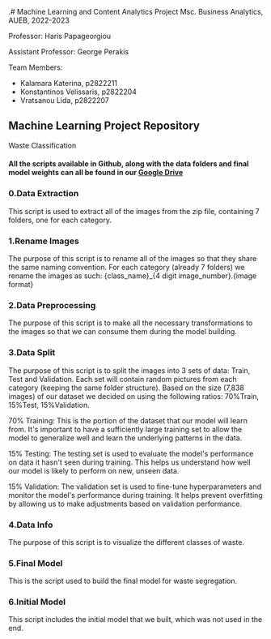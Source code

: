 .# Machine Learning and Content Analytics Project
Msc. Business Analytics, AUEB, 2022-2023

Professor: Haris Papageorgiou

Assistant Professor: George Perakis

Team Members:
- Kalamara Katerina, p2822211
- Konstantinos Velissaris, p2822204
- Vratsanou Lida, p2822207


## Machine Learning Project Repository

Waste Classification 

#### All the scripts available in Github, along with the data folders and final model weights can all be found in our [Google Drive](https://drive.google.com/drive/folders/1urVhqK5nDfZzLGhPScMxFY_cBKNHjzlH?usp=drive_link)

### 0.Data Extraction
This script is used to extract all of the images from the zip file, containing 7 folders, one for each category.

### 1.Rename Images
The purpose of this script is to rename all of the images so that they share the same naming convention. For each category (already 7 folders) we rename the images as such: {class_name}_{4 digit image_number}.{image format}

### 2.Data Preprocessing
The purpose of this script is to make all the necessary transformations to the images so that we can consume them during the model building.

### 3.Data Split
The purpose of this script is to split the images into 3 sets of data: Train, Test and Validation. Each set will contain random pictures from each category (keeping the same folder structure). Based on the size (7,838 images) of our dataset we decided on using the following ratios: 70%Train, 15%Test, 15%Validation.

70% Training: This is the portion of the dataset that our model will learn from. It's important to have a sufficiently large training set to allow the model to generalize well and learn the underlying patterns in the data.

15% Testing: The testing set is used to evaluate the model's performance on data it hasn't seen during training. This helps us understand how well our model is likely to perform on new, unseen data.

15% Validation: The validation set is used to fine-tune hyperparameters and monitor the model's performance during training. It helps prevent overfitting by allowing us to make adjustments based on validation performance.

### 4.Data Info
The purpose of this script is to visualize the different classes of waste.

### 5.Final Model
This is the script used to build the final model for waste segregation.

### 6.Initial Model
This script includes the initial model that we built, which was not used in the end.
